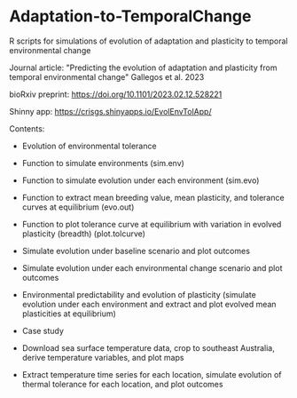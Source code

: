 # Adaptation-to-TemporalChange
R scripts for simulations of evolution of adaptation and plasticity to temporal environmental change

Journal article: "Predicting the evolution of adaptation and plasticity from temporal environmental change" Gallegos et al. 2023

bioRxiv preprint: https://doi.org/10.1101/2023.02.12.528221

Shinny app: https://crisgs.shinyapps.io/EvolEnvTolApp/

Contents:

- Evolution of environmental tolerance
 - Function to simulate environments (sim.env)
 - Function to simulate evolution under each environment (sim.evo)
 - Function to extract mean breeding value, mean plasticity, and tolerance curves at equilibrium (evo.out)
 - Function to plot tolerance curve at equilibrium with variation in evolved plasticity (breadth) (plot.tolcurve)
 - Simulate evolution under baseline scenario and plot outcomes
 - Simulate evolution under each environmental change scenario and plot outcomes

- Environmental predictability and evolution of plasticity (simulate evolution under each environment and extract and plot evolved mean plasticities at equilibrium)

- Case study
 - Download sea surface temperature data, crop to southeast Australia, derive temperature variables, and plot maps
 - Extract temperature time series for each location, simulate evolution of thermal tolerance for each location, and plot outcomes
